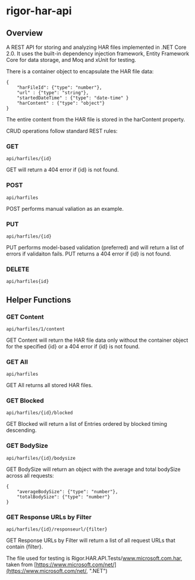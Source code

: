 # rigor-har-api

## Overview

A REST API for storing and analyzing HAR files implemented in .NET Core 2.0. It uses the built-in dependency injection framework, Entity Framework Core for data storage, and Moq and xUnit for testing.

There is a container object to encapsulate the HAR file data:

    {
        "harFileId": {"type": "number"},
        "url" : {"type": "string"},
        "startedDateTime" : {"type": "date-time" }
        "harContent" : {"type": "object"}
    }

The entire content from the HAR file is stored in the harContent property.

CRUD operations follow standard REST rules:

### GET

    api/harfiles/{id}

GET will return a 404 error if {id} is not found.

### POST

    api/harfiles

POST performs manual valiation as an example.

### PUT

    api/harfiles/{id}

PUT performs model-based validation (preferred) and will return a list of errors if validaiton fails. PUT returns a 404 error if {id} is not found.

### DELETE

    api/harfiles{id}

## Helper Functions

### GET Content

    api/harfiles/1/content

GET Content will return the HAR file data only without the container object for the specified {id} or a 404 error if {id} is not found.

### GET All

    api/harfiles

GET All returns all stored HAR files.

### GET Blocked

    api/harfiles/{id}/blocked

GET Blocked will return a list of Entries ordered by blocked timing descending.

### GET BodySize

    api/harfiles/{id}/bodysize

GET BodySize will return an object with the average and total bodySize across all requests:

    {
        "averageBodySize": {"type": "number"},
        "totalBodySize": {"type": "number"}
    }

### GET Response URLs by Filter

    api/harfiles/{id}/responseurl/{filter}

GET Response URLs by Filter will return a list of all request URLs that contain {filter}.

The file used for testing is Rigor.HAR.API.Tests/www.microsoft.com.har, taken from [https://www.microsoft.com/net/](https://www.microsoft.com/net/, ".NET")